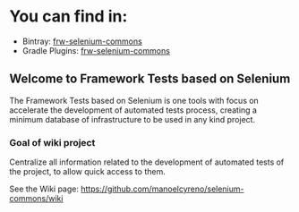 # You can find in:
- Bintray: [frw-selenium-commons](https://bintray.com/manoelcyreno/maven/frw-selenium-commons)
- Gradle Plugins: [frw-selenium-commons](https://plugins.gradle.org/plugin/com.selenium.commons.testFramework)

## Welcome to Framework Tests based on Selenium

The Framework Tests based on Selenium is one tools with focus on accelerate the development of automated tests process, creating a minimum database of infrastructure to be used in any kind project.

### Goal of wiki project

Centralize all information related to the development of automated tests of the project, to allow quick access to them.

See the Wiki page: https://github.com/manoelcyreno/selenium-commons/wiki
